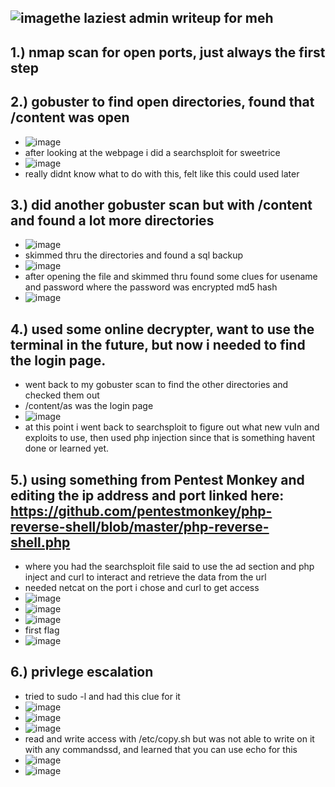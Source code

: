 ![image](https://github.com/TekTristan/cyber-rooms/assets/92371193/a9a5b60e-f867-4c8d-aa7a-c01f70cdbe1c)the laziest admin writeup for meh
-

1.) nmap scan for open ports, just always the first step
-
2.) gobuster to find open directories, found that /content was open
-
- ![image](https://github.com/TekTristan/cyber-rooms/assets/92371193/2204c344-9899-4b4d-b2a2-a211af52f006)
- after looking at the webpage i did a searchsploit for sweetrice
- ![image](https://github.com/TekTristan/cyber-rooms/assets/92371193/697ab3a6-2bdf-41f8-8d62-d1783d6de3dd)
- really didnt know what to do with this, felt like this could used later

3.) did another gobuster scan but with /content and found a lot more directories
-
- ![image](https://github.com/TekTristan/cyber-rooms/assets/92371193/4caddc93-13c8-4e8f-8a01-ec76c15c098d)
- skimmed thru the directories and found a sql backup 
- ![image](https://github.com/TekTristan/cyber-rooms/assets/92371193/99e9a92b-7937-48cf-b94e-a64d88f70f74)
- after opening the file and skimmed thru found some clues for usename and password where the password was encrypted md5 hash
- ![image](https://github.com/TekTristan/cyber-rooms/assets/92371193/75498b53-44eb-45d0-ac98-04552910e592)

4.) used some online decrypter, want to use the terminal in the future, but now i needed to find the login page.
-
- went back to my gobuster scan to find the other directories and checked them out
- /content/as was the login page
- ![image](https://github.com/TekTristan/cyber-rooms/assets/92371193/59dc7017-6175-4588-a3d3-a7eebaaa6c40)
- at this point i went back to searchsploit to figure out what new vuln and exploits to use, then used php injection since that is something havent done or learned yet.

5.) using something from Pentest Monkey and editing the ip address and port linked here: https://github.com/pentestmonkey/php-reverse-shell/blob/master/php-reverse-shell.php
-
- where you had the searchsploit file said to use the ad section and php inject and curl to interact and retrieve the data from the url
- needed netcat on the port i chose and curl to get access
- ![image](https://github.com/TekTristan/cyber-rooms/assets/92371193/995a41e7-105b-4371-845f-6a162175430f)
- ![image](https://github.com/TekTristan/cyber-rooms/assets/92371193/310d9dc9-b688-4f6e-9e3e-6c4223ca93aa)
- ![image](https://github.com/TekTristan/cyber-rooms/assets/92371193/44098c91-3736-4663-a4a3-f7ee213451b1)
- first flag
- ![image](https://github.com/TekTristan/cyber-rooms/assets/92371193/939c8a99-d022-402d-a3e0-4287d4b1cca3)

6.) privlege escalation
-
- tried to sudo -l and had this clue for it 
- ![image](https://github.com/TekTristan/cyber-rooms/assets/92371193/b3cd125b-9a98-4ba3-a7c6-6e3365f0662e)
- ![image](https://github.com/TekTristan/cyber-rooms/assets/92371193/fbcfaee5-1fbf-408e-bb04-aa65f8e78f50)
- ![image](https://github.com/TekTristan/cyber-rooms/assets/92371193/2c901ed6-4fd7-44c0-aa62-08a447db8e40)
- read and write access with /etc/copy.sh but was not able to write on it with any commandssd, and learned that you can use echo for this
- ![image](https://github.com/TekTristan/cyber-rooms/assets/92371193/ed34251e-82b1-42e4-92f8-1ff600d2a1b0)
- ![image](https://github.com/TekTristan/cyber-rooms/assets/92371193/f56a3fcf-f101-4c01-a001-07f6392b801f)







